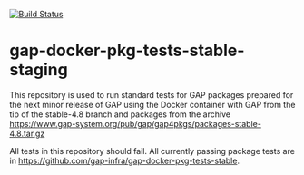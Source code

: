 [![Build Status](https://travis-ci.org/gap-infra/gap-docker-pkg-tests-stable-staging.svg?branch=master)](https://travis-ci.org/gap-infra/gap-docker-pkg-tests-stable-staging)

# gap-docker-pkg-tests-stable-staging

This repository is used to run standard tests for GAP packages prepared
for the next minor release of GAP using the Docker container with GAP 
from the tip of the stable-4.8 branch and packages from the archive 
https://www.gap-system.org/pub/gap/gap4pkgs/packages-stable-4.8.tar.gz

All tests in this repository should fail. All currently passing package
tests are in https://github.com/gap-infra/gap-docker-pkg-tests-stable.
